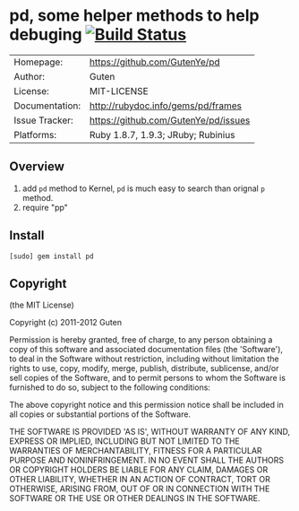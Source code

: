 # pd, some helper methods to help debuging [![Build Status](https://secure.travis-ci.org/GutenYe/pd.png)](http://travis-ci.org/GutenYe/pd)

|                |                                      |
|----------------|--------------------------------------|
| Homepage:      | https://github.com/GutenYe/pd        |
| Author:	       | Guten                                |
| License:       | MIT-LICENSE                          |
| Documentation: | http://rubydoc.info/gems/pd/frames   |
| Issue Tracker: | https://github.com/GutenYe/pd/issues |
| Platforms:     | Ruby 1.8.7, 1.9.3; JRuby; Rubinius   |

Overview
--------

1. add `pd` method to Kernel, `pd` is much easy to search than orignal `p` method.
2. require "pp"

Install
----------

	[sudo] gem install pd

Copyright
---------

(the MIT License)

Copyright (c) 2011-2012 Guten

Permission is hereby granted, free of charge, to any person obtaining a copy of this software and associated documentation files (the 'Software'), to deal in the Software without restriction, including without limitation the rights to use, copy, modify, merge, publish, distribute, sublicense, and/or sell copies of the Software, and to permit persons to whom the Software is furnished to do so, subject to the following conditions:

The above copyright notice and this permission notice shall be included in all copies or substantial portions of the Software.

THE SOFTWARE IS PROVIDED 'AS IS', WITHOUT WARRANTY OF ANY KIND, EXPRESS OR IMPLIED, INCLUDING BUT NOT LIMITED TO THE WARRANTIES OF MERCHANTABILITY, FITNESS FOR A PARTICULAR PURPOSE AND NONINFRINGEMENT.  IN NO EVENT SHALL THE AUTHORS OR COPYRIGHT HOLDERS BE LIABLE FOR ANY CLAIM, DAMAGES OR OTHER LIABILITY, WHETHER IN AN ACTION OF CONTRACT, TORT OR OTHERWISE, ARISING FROM, OUT OF OR IN CONNECTION WITH THE SOFTWARE OR THE USE OR OTHER DEALINGS IN THE SOFTWARE.
